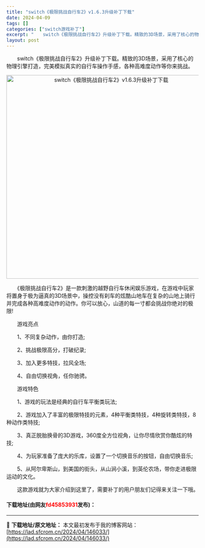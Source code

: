 ```yaml
---
title: "switch《极限挑战自行车2》v1.6.3升级补丁下载"
date: 2024-04-09
tags: []
categories: ["switch游戏补丁"]
excerpt: "　　switch《极限挑战自行车2》升级补丁下载。精致的3D场景，采用了核心的物理引擎打造，完美模拟真实的自行车操作手感，各种高难度动作等你来挑战。 　　《极限挑战自行车2》是一款刺激的越野自行车休闲娱乐游戏，在游戏中玩家将置身于极为逼真的3D场景中，操控没有刹车的炫酷山地车在复杂的山地上骑行并完成&hellip;"
layout: post
---
```


 <p>　　switch《极限挑战自行车2》升级补丁下载。精致的3D场景，采用了核心的物理引擎打造，完美模拟真实的自行车操作手感，各种高难度动作等你来挑战。</p> <p align="center"><img align="" border="0" src="https://lad.sfcrom.cn/wp-content/uploads/2024/04/20240409_66152bf79959d.webp" width="534" alt="switch《极限挑战自行车2》v1.6.3升级补丁下载" /></p> <p>　　《极限挑战自行车2》是一款刺激的越野自行车休闲娱乐游戏，在游戏中玩家将置身于极为逼真的3D场景中，操控没有刹车的炫酷山地车在复杂的山地上骑行并完成各种高难度动作的动作。你可以放心，山道的每一寸都会挑战你绝对的极限!</p> <p>　　游戏亮点</p> <p>　　1、不同复杂动作，由你打造;</p> <p>　　2、挑战极限高分，打破纪录;</p> <p>　　3、加入更多特技，拉风全场;</p> <p>　　4、自由切换视角，任你驰骋。</p> <p>　　游戏特色</p> <p>　　1、游戏的玩法是经典的自行车平衡类玩法;</p> <p>　　2、游戏加入了丰富的极限特技的元素，4种平衡类特技，4种旋转类特技，8种动作类特技;</p> <p>　　3、真正脱胎换骨的3D游戏，360度全方位视角，让你尽情欣赏你酷炫的特技;</p> <p>　　4、为玩家准备了庞大的乐库，设置了一个切换音乐的按钮，自由切换音乐;</p> <p>　　5、从阿尔卑斯山，到美国的街头，从山涧小溪，到英伦农场，带你走进极限运动的文化。</p> <p>　　这款游戏就为大家介绍到这里了，需要补丁的用户朋友们记得来关注一下哦。</p> <p><h4>下载地址(由网友<font color="red">fd45853931</font>发布)：</h4></p> 

---
📖 **下载地址/原文地址：** 本文最初发布于我的博客网站：[https://lad.sfcrom.cn/2024/04/146033/](https://lad.sfcrom.cn/2024/04/146033/)
